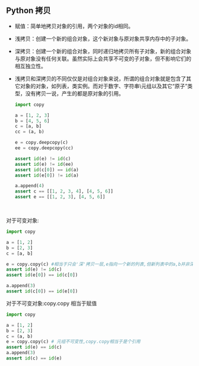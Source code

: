 ## Python 拷贝

* 赋值：简单地拷贝对象的引用，两个对象的id相同。

* 浅拷贝：创建一个新的组合对象，这个新对象与原对象共享内存中的子对象。

* 深拷贝：创建一个新的组合对象，同时递归地拷贝所有子对象，新的组合对象与原对象没有任何关联。虽然实际上会共享不可变的子对象，但不影响它们的相互独立性。

* 浅拷贝和深拷贝的不同仅仅是对组合对象来说，所谓的组合对象就是包含了其它对象的对象，如列表，类实例。而对于数字、字符串\元组以及其它“原子”类型，没有拷贝一说，产生的都是原对象的引用。

  ```python
  import copy

  a = [1, 2, 3]
  b = [4, 5, 6]
  c = [a, b]
  cc = (a, b)

  e = copy.deepcopy(c)
  ee = copy.deepcopy(cc)

  assert id(e) != id(c)
  assert id(e) != id(ee)
  assert id(c[0]) == id(a)
  assert id(e[0]) != id(a)

  a.append(4)
  assert c == [[1, 2, 3, 4], [4, 5, 6]]
  assert e == [[1, 2, 3], [4, 5, 6]]
  ```

  ​

对于可变对象:

```python
import copy

a = [1, 2]
b = [2, 3]
c = [a, b]

e = copy.copy(c) #相当于只会'深'拷贝一层,e指向一个新的列表,但新列表中的a,b并非深拷贝
assert id(e) != id(c)
assert id(e[0]) == id(c[0])

a.append(3)
assert id(c[0]) == id(e[0])
```

对于不可变对象:copy.copy 相当于赋值

```python
import copy

a = [1, 2]
b = [2, 3]
c = (a, b)
e = copy.copy(c) # 元组不可变性,copy.copy相当于是个引用
assert id(e) == id(c)
a.append(3)
assert id(c) == id(e)
```

